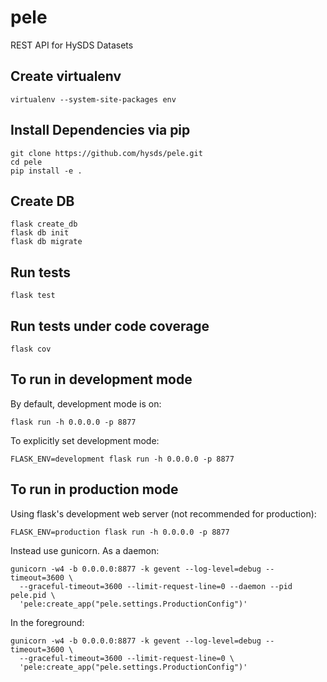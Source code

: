 # pele
REST API for HySDS Datasets

## Create virtualenv
```
virtualenv --system-site-packages env
```

## Install Dependencies via pip
```
git clone https://github.com/hysds/pele.git
cd pele
pip install -e .
```

## Create DB
```
flask create_db
flask db init
flask db migrate
```

## Run tests
```
flask test
```

## Run tests under code coverage
```
flask cov
```

## To run in development mode
By default, development mode is on:
```
flask run -h 0.0.0.0 -p 8877
```

To explicitly set development mode:
```
FLASK_ENV=development flask run -h 0.0.0.0 -p 8877
```

## To run in production mode
Using flask's development web server (not recommended for production):
```
FLASK_ENV=production flask run -h 0.0.0.0 -p 8877
```

Instead use gunicorn. As a daemon:
```
gunicorn -w4 -b 0.0.0.0:8877 -k gevent --log-level=debug --timeout=3600 \
  --graceful-timeout=3600 --limit-request-line=0 --daemon --pid pele.pid \
  'pele:create_app("pele.settings.ProductionConfig")'
```

In the foreground:
```
gunicorn -w4 -b 0.0.0.0:8877 -k gevent --log-level=debug --timeout=3600 \
  --graceful-timeout=3600 --limit-request-line=0 \
  'pele:create_app("pele.settings.ProductionConfig")'
```
